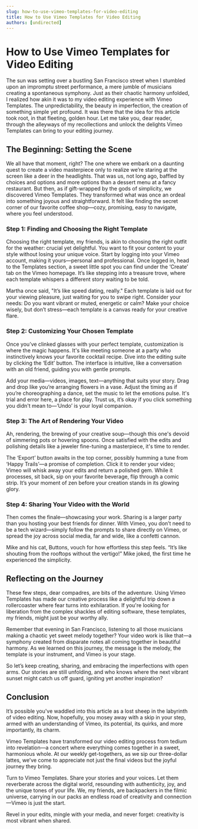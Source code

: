```yaml
---
slug: how-to-use-vimeo-templates-for-video-editing
title: How to Use Vimeo Templates for Video Editing
authors: [undirected]
---
```



# How to Use Vimeo Templates for Video Editing

The sun was setting over a bustling San Francisco street when I stumbled upon an impromptu street performance, a mere jumble of musicians creating a spontaneous symphony. Just as their chaotic harmony unfolded, I realized how akin it was to my video editing experience with Vimeo Templates. The unpredictability, the beauty in imperfection, the creation of something simple yet profound. It was there that the idea for this article took root, in that fleeting, golden hour. Let me take you, dear reader, through the alleyways of my recollections and unlock the delights Vimeo Templates can bring to your editing journey.

## The Beginning: Setting the Scene

We all have that moment, right? The one where we embark on a daunting quest to create a video masterpiece only to realize we’re staring at the screen like a deer in the headlights. That was us, not long ago, baffled by choices and options and more options than a dessert menu at a fancy restaurant. But then, as if gift-wrapped by the gods of simplicity, we discovered Vimeo Templates. They transformed what was once an ordeal into something joyous and straightforward. It felt like finding the secret corner of our favorite coffee shop—cozy, promising, easy to navigate, where you feel understood.

### Step 1: Finding and Choosing the Right Template

Choosing the right template, my friends, is akin to choosing the right outfit for the weather: crucial yet delightful. You want to fit your content to your style without losing your unique voice. Start by logging into your Vimeo account, making it yours—personal and professional. Once logged in, head to the Templates section, a sweet little spot you can find under the ‘Create’ tab on the Vimeo homepage. It’s like stepping into a treasure trove, where each template whispers a different story waiting to be told.

Martha once said, "It’s like speed dating, really." Each template is laid out for your viewing pleasure, just waiting for you to swipe right. Consider your needs: Do you want vibrant or muted, energetic or calm? Make your choice wisely, but don’t stress—each template is a canvas ready for your creative flare.

### Step 2: Customizing Your Chosen Template

Once you’ve clinked glasses with your perfect template, customization is where the magic happens. It's like meeting someone at a party who instinctively knows your favorite cocktail recipe. Dive into the editing suite by clicking the ‘Edit’ button. The interface is intuitive, like a conversation with an old friend, guiding you with gentle prompts.

Add your media—videos, images, text—anything that suits your story. Drag and drop like you’re arranging flowers in a vase. Adjust the timing as if you’re choreographing a dance, set the music to let the emotions pulse. It's trial and error here, a place for play. Trust us, it’s okay if you click something you didn't mean to—‘Undo’ is your loyal companion.

### Step 3: The Art of Rendering Your Video

Ah, rendering, the brewing of your creative soup—though this one's devoid of simmering pots or hovering spoons. Once satisfied with the edits and polishing details like a jeweler fine-tuning a masterpiece, it's time to render.

The ‘Export’ button awaits in the top corner, possibly humming a tune from ‘Happy Trails’—a promise of completion. Click it to render your video; Vimeo will whisk away your edits and return a polished gem. While it processes, sit back, sip on your favorite beverage, flip through a comic strip. It’s your moment of zen before your creation stands in its glowing glory.

### Step 4: Sharing Your Video with the World

Then comes the finale—showcasing your work. Sharing is a larger party than you hosting your best friends for dinner. With Vimeo, you don’t need to be a tech wizard—simply follow the prompts to share directly on Vimeo, or spread the joy across social media, far and wide, like a confetti cannon.

Mike and his cat, Buttons, vouch for how effortless this step feels. “It’s like shouting from the rooftops without the vertigo!” Mike joked, the first time he experienced the simplicity.

## Reflecting on the Journey

These few steps, dear compadres, are bits of the adventure. Using Vimeo Templates has made our creative process like a delightful trip down a rollercoaster where fear turns into exhilaration. If you're looking for liberation from the complex shackles of editing software, these templates, my friends, might just be your worthy ally.

Remember that evening in San Francisco, listening to all those musicians making a chaotic yet sweet melody together? Your video work is like that—a symphony created from disparate notes all coming together in beautiful harmony. As we learned on this journey, the message is the melody, the template is your instrument, and Vimeo is your stage.

So let’s keep creating, sharing, and embracing the imperfections with open arms. Our stories are still unfolding, and who knows where the next vibrant sunset might catch us off guard, igniting yet another inspiration?

## Conclusion

It’s possible you've waddled into this article as a lost sheep in the labyrinth of video editing. Now, hopefully, you mosey away with a skip in your step, armed with an understanding of Vimeo, its potential, its quirks, and more importantly, its charm.

Vimeo Templates have transformed our video editing process from tedium into revelation—a concert where everything comes together in a sweet, harmonious whole. At our weekly get-togethers, as we sip our three-dollar lattes, we’ve come to appreciate not just the final videos but the joyful journey they bring.

Turn to Vimeo Templates. Share your stories and your voices. Let them reverberate across the digital world, resounding with authenticity, joy, and the unique tones of your life. We, my friends, are backpackers in the filmic universe, carrying in our packs an endless road of creativity and connection—Vimeo is just the start.

Revel in your edits, mingle with your media, and never forget: creativity is most vibrant when shared.